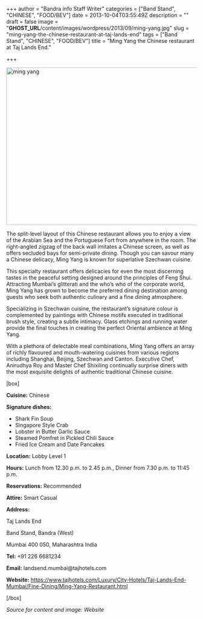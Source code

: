+++
author = "Bandra info Staff Writer"
categories = ["Band Stand", "CHINESE", "FOOD/BEV"]
date = 2013-10-04T03:55:49Z
description = ""
draft = false
image = "__GHOST_URL__/content/images/wordpress/2013/09/ming-yang.jpg"
slug = "ming-yang-the-chinese-restaurant-at-taj-lands-end"
tags = ["Band Stand", "CHINESE", "FOOD/BEV"]
title = "Ming Yang the Chinese restaurant at Taj Lands End."

+++


<p><a href="https://i1.wp.com/bandra.info/wp-content/uploads/2013/09/ming-yang.jpg?ssl=1"><img loading="lazy" class="size-full wp-image-4214 aligncenter" alt="ming yang" src="https://i1.wp.com/bandra.info/wp-content/uploads/2013/09/ming-yang.jpg?resize=601%2C417&#038;ssl=1" width="601" height="417" srcset="https://i1.wp.com/bandra.info/wp-content/uploads/2013/09/ming-yang.jpg?w=601&amp;ssl=1 601w, https://i1.wp.com/bandra.info/wp-content/uploads/2013/09/ming-yang.jpg?resize=300%2C208&amp;ssl=1 300w" sizes="(max-width: 601px) 100vw, 601px" data-recalc-dims="1" /></a></p>
<p>The split-level layout of this Chinese restaurant allows you to enjoy a view of the Arabian Sea and the Portuguese Fort from anywhere in the room. The right-angled zigzag of the back wall imitates a Chinese screen, as well as offers secluded bays for semi-private dining. Though you can savour many a Chinese delicacy, Ming Yang is known for superlative Szechwan cuisine.</p>
<p>This specialty restaurant offers delicacies for even the most discerning tastes in the peaceful setting designed around the principles of Feng Shui. Attracting Mumbai&#8217;s glitterati and the who&#8217;s who of the corporate world, Ming Yang has grown to become the preferred dining destination among guests who seek both authentic culinary and a fine dining atmosphere.</p>
<p>Specializing in Szechwan cuisine, the restaurant&#8217;s signature colour is complemented by paintings with Chinese motifs executed in traditional brush style, creating a subtle intimacy. Glass etchings and running water provide the final touches in creating the perfect Oriental ambience at Ming Yang.</p>
<p>With a plethora of delectable meal combinations, Ming Yang offers an array of richly flavoured and mouth-watering cuisines from various regions including Shanghai, Beijing, Szechwan and Canton. Executive Chef, Anirudhya Roy and Master Chef Shixiling continually surprise diners with the most exquisite delights of authentic traditional Chinese cuisine.</p>
<p>[box]</p>
<p><b>Cuisine:</b> Chinese</p>
<p><b>Signature dishes:</b></p>
<ul>
<li>Shark Fin Soup</li>
<li>Singapore Style Crab</li>
<li>Lobster in Butter Garlic Sauce</li>
<li>Steamed Pomfret in Pickled Chili Sauce</li>
<li>Fried Ice Cream and Date Pancakes</li>
</ul>
<p><b>Location:</b> Lobby Level 1</p>
<p><b>Hours:</b> Lunch from 12.30 p.m. to 2.45 p.m., Dinner from 7.30 p.m. to 11:45 p.m.</p>
<p><b>Reservations:</b> Recommended</p>
<p><b>Attire:</b> Smart Casual</p>
<p><b>Address:</b></p>
<p>Taj Lands End</p>
<p>Band Stand, Bandra (West)</p>
<p>Mumbai 400 050, Maharashtra India</p>
<p><b>Tel:</b> +91 226 6681234</p>
<p><b>Email:</b> landsend.mumbai@tajhotels.com</p>
<p><b>Website:</b> <a href="https://www.tajhotels.com/Luxury/City-Hotels/Taj-Lands-End-Mumbai/Fine-Dining/Ming-Yang-Restaurant.html">https://www.tajhotels.com/Luxury/City-Hotels/Taj-Lands-End-Mumbai/Fine-Dining/Ming-Yang-Restaurant.html</a></p>
<p>[/box]</p>
<p><i>Source for content and image: Website</i></p>



